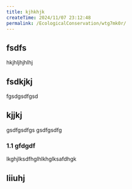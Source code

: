 ```yaml
---
title: kjhkhjk
createTime: 2024/11/07 23:12:48
permalink: /EcologicalConservation/wtg7mk0r/
---
```


## fsdfs
hkjhljhjhlhj
## fsdkjkj

fgsdgsdfgsd

## kjjkj

gsdfgsdfgs
gsdfgsdfg

### 1.1 gfdgdf


lkghjlksdfhglhlkhglksafdhgk

## liiuhj

